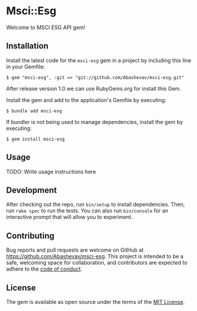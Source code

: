 # Msci::Esg

Welcome to MSCI ESG API gem!

## Installation

Install the latest code for the `msci-esg` gem in a project by including this line in your Gemfile:

    $ gem "msci-esg", :git => "git://github.com/Abashevav/msci-esg.git"

After release version 1.0 we can use RubyGems.org for install this Gem.

Install the gem and add to the application's Gemfile by executing:

    $ bundle add msci-esg

If bundler is not being used to manage dependencies, install the gem by executing:

    $ gem install msci-esg

## Usage

TODO: Write usage instructions here

## Development

After checking out the repo, run `bin/setup` to install dependencies. Then, run `rake spec` to run the tests. You can also run `bin/console` for an interactive prompt that will allow you to experiment.

## Contributing

Bug reports and pull requests are welcome on GitHub at https://github.com/Abashevav/msci-esg. This project is intended to be a safe, welcoming space for collaboration, and contributors are expected to adhere to the [code of conduct](https://github.com/Abashevav/msci-esg/CODE_OF_CONDUCT.md).

## License

The gem is available as open source under the terms of the [MIT License](https://opensource.org/licenses/MIT).